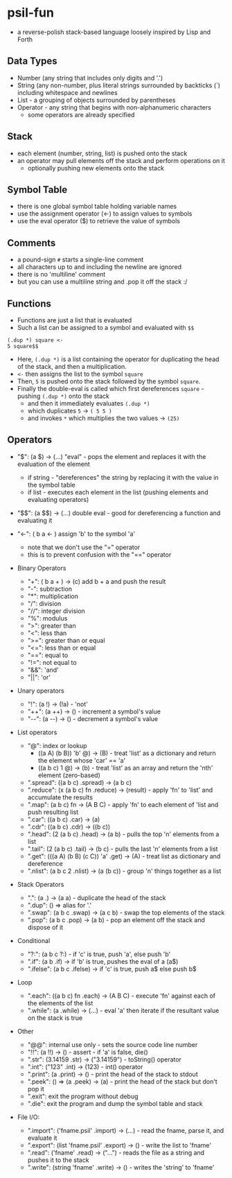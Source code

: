 # psil-fun
- a reverse-polish stack-based language loosely inspired by Lisp and Forth

## Data Types
- Number (any string that includes only digits and '.')
- String (any non-number, plus literal strings surrounded by backticks (\`) including whitespace and newlines
- List - a grouping of objects surrounded by parentheses
- Operator - any string that begins with non-alphanumeric characters
    - some operators are already specified

## Stack
- each element (number, string, list) is pushed onto the stack
- an operator may pull elements off the stack and perform operations on it
    - optionally pushing new elements onto the stack

## Symbol Table
- there is one global symbol table holding variable names
- use the assignment operator (<-) to assign values to symbols
- use the eval operator (\$) to retrieve the value of symbols

## Comments
- a pound-sign `#` starts a single-line comment
- all characters up to and including the newline are ignored
- there is no 'multiline' comment
- but you can use a multiline string and .pop it off the stack :/
## Functions
- Functions are just a list that is evaluated
- Such a list can be assigned to a symbol and evaluated with `$$`
```
(.dup *) square <-
5 square$$
```
- Here, `(.dup *)` is a list containing the operator for duplicating the head of the stack, and then a multiplication.
- `<-` then assigns the list to the symbol `square`
- Then, `5` is pushed onto the stack followed by the symbol `square`. 
- Finally the double-eval is called which first dereferences `square` - pushing `(.dup *)` onto the stack
    - and then it immediately evaluates `(.dup *)`
    - which duplicates `5` -> `( 5 5 )`
    - and invokes `*` which multiplies the two values -> `(25)`

## Operators
- "\$":  (a \$) -> (...) "eval" - pops the element and replaces it with the evaluation of the element
    - if string - "dereferences" the string by replacing it with the value in the symbol table
    - if list - executes each element in the list (pushing elements and evaluating operators)
- "\$\$": (a \$\$) -> (...) double eval - good for dereferencing a function and evaluating it
- "<-": ( b a <- ) assign 'b' to the symbol 'a'
    - note that we don't use the "=" operator
    - this is to prevent confusion with the "==" operator

- Binary Operators
    - "+": ( b a + ) -> (c) add b + a and push the result
    - "-": subtraction
    - "*": multiplication
    - "/": division
    - "//": integer division
    - "%": modulus
    - ">": greater than
    - "<": less than
    - ">=": greater than or equal
    - "<=": less than or equal
    - "==": equal to
    - "!=": not equal to
    - "&&": 'and'
    - "||": 'or' 

- Unary operators
    - "!": (a !) -> (!a) - 'not'
    - "++": (a ++) -> () - increment a symbol's value
    - "--": (a --) -> () - decrement a symbol's value

- List operators
    - "@": index or lookup
        - ((a A) (b B)) 'b' @) -> (B) - treat 'list' as a dictionary and return the element whose 'car' == 'a'
        - ((a b c) 1 @) -> (b) - treat 'list' as an array and return the 'nth' element (zero-based)
    - ".spread": ((a b c) .spread) -> (a b c) 
    - ".reduce": (x (a b c) fn .reduce) -> (result) - apply 'fn' to 'list' and accumulate the results
    - ".map": (a b c) fn -> (A B C) - apply 'fn' to each element of 'list and push resulting list
    - ".car": ((a b c) .car) -> (a)
    - ".cdr": ((a b c) .cdr) -> ((b c))
    - ".head": (2 (a b c) .head) -> (a b) - pulls the top 'n' elements from a list
    - ".tail": (2 (a b c) .tail) -> (b c) - pulls the last 'n' elements from a list
    - ".get": (((a A) (b B) (c C)) 'a' .get) -> (A) - treat list as dictionary and dereference
    - ".nlist": (a b c 2 .nlist) -> (a (b c)) - group 'n' things together as a list

- Stack Operators
    - ".": (a .) -> (a a) - duplicate the head of the stack
    - ".dup": () => alias for '.'
    - ".swap": (a b c .swap) -> (a c b) - swap the top elements of the stack
    - ".pop": (a b c .pop) -> (a b) - pop an element off the stack and dispose of it

- Conditional
    - "?:": (a b c ?:) - if 'c' is true, push 'a', else push 'b'
    - ".if": (a b .if) -> if 'b' is true, pushes the eval of a (a\$)
    - ".ifelse": (a b c .ifelse) -> if 'c' is true, push a\$ else push b\$

- Loop
    - ".each": ((a b c) fn .each) -> (A B C) - execute 'fn' against each of the elements of the list
    - ".while": (a .while) -> (...) - eval 'a' then iterate if the resultant value on the stack is true

- Other
    - "@@": internal use only - sets the source code line number
    - "!!": (a !!) -> () - assert - if 'a' is false, die()
    - ".str": (3.14159 .str) -> ("3.14159") - toString() operator
    - ".int": ("123" .int) -> (123) - int() operator
    - ".print": (a .print) -> () - print the head of the stack to stdout
    - ".peek": () => (a .peek) -> (a) - print the head of the stack but don't pop it
    - ".exit": exit the program without debug
    - ".die": exit the program and dump the symbol table and stack

- File I/O:
    - ".import": ('fname.psil' .import) -> (...) - read the fname, parse it, and evaluate it
    - ".export": (list 'fname.psil' .export) -> () - write the list to 'fname'
    - ".read": ('fname' .read) -> ("...") - reads the file as a string and pushes it to the stack
    - ".write": (string 'fname' .write) -> () - writes the 'string' to 'fname'

